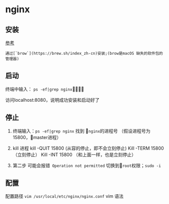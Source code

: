 # nginx
## 安装
[参考](https://blog.csdn.net/yqh19880321/article/details/70478827)

    通过[`brow`](https://brew.sh/index_zh-cn)安装;(brow是macOS 缺失的软件包的管理器)


## 启动
终端中输入：
`ps -ef|grep nginx`

访问localhost:8080，说明成功安装和启动好了


## 停止
  1. 终端输入：`ps -ef|grep nginx` 找到 `nginx`的进程号 （假设进程号为 15800，master进程）
  2. kill 进程
  kill -QUIT  15800 (从容的停止，即不会立刻停止)
  Kill -TERM  15800 （立刻停止）
  Kill -INT  15800  （和上面一样，也是立刻停止）

  3. 第二步 可能会报错` Operation not permitted`
  切换到`root`权限；`sudo -i`



## 配置
配置路径 `vim /usr/local/etc/nginx/nginx.conf`
vim 语法